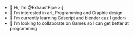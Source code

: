 - 👋 Hi, I’m @ExhaustPipe >:]
- 👀 I’m interested in art, Programming and Graphic design
- 🌱 I’m currently learning Gdscript and blender cuz I godor💀
- 💞️ I’m looking to collaborate on Games so I can get better at programming 
  

<!---
ExhaustPipe/ExhaustPipe is a ✨ special ✨ repository because its `README.md` (this file) appears on your GitHub profile.
You can click the Preview link to take a look at your changes.
--->

